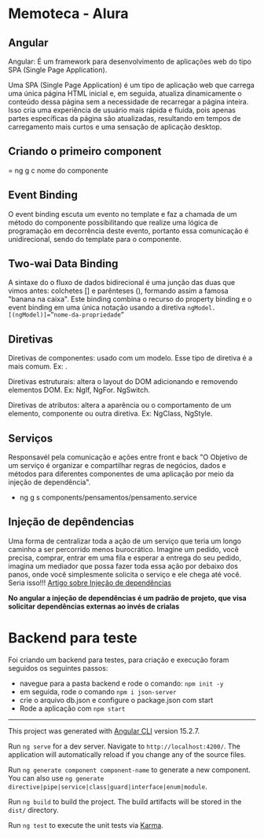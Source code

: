 # Memoteca - Alura

## Angular
Angular: É um framework para desenvolvimento de aplicações web do tipo SPA (Single Page Application).

Uma SPA (Single Page Application) é um tipo de aplicação web que carrega uma única página HTML inicial e, em seguida, atualiza dinamicamente o conteúdo dessa página sem a necessidade de recarregar a página inteira. Isso cria uma experiência de usuário mais rápida e fluida, pois apenas partes específicas da página são atualizadas, resultando em tempos de carregamento mais curtos e uma sensação de aplicação desktop.
## Criando o primeiro component
= ng g c nome do componente

## Event Binding
O event binding escuta um evento no template e faz a chamada de um método do componente possibilitando que realize uma lógica de programação em decorrência deste evento, portanto essa comunicação é unidirecional, sendo do template para o componente.

## Two-wai Data Binding
A sintaxe do o fluxo de dados bidirecional é uma junção das duas que vimos antes: colchetes [] e parênteses (), formando assim a famosa "banana na caixa".
Este binding combina o recurso do property binding e o event binding em uma única notação usando a diretiva 
`ngModel.[(ngModel)]=”nome-da-propriedade”`

## Diretivas
Diretivas de componentes: usado com um modelo. Esse tipo de diretiva é a mais comum.
Ex: <app-listarPensamentos>.

Diretivas estruturais: altera o layout do DOM adicionando e removendo elementos DOM.
Ex: NgIf, NgFor. NgSwitch.

Diretivas de atributos: altera a aparência ou o comportamento de um elemento, componente ou outra diretiva.
Ex: NgClass, NgStyle.

## Serviços
Responsavél pela comunicação e ações entre front e back
"O Objetivo de um serviço é organizar e compartilhar regras de negócios, dados e métodos para diferentes componentes de uma aplicação por meio da injeção de dependência".
- ng g s components/pensamentos/pensamento.service

## Injeção de depêndencias
Uma forma de centralizar toda a ação de um serviço que teria um longo caminho a ser percorrido menos burocrático.
Imagine um pedido, você precisa, comprar, entrar em uma fila e esperar a entrega do seu pedido, imagina um mediador que possa fazer toda essa ação por debaixo dos panos, onde você simplesmente solicita o serviço e ele chega até você. Seria isso!!!
[Artigo sobre Injeção de dependências](https://www.alura.com.br/artigos/services-injecao-dependencia-angular-o-que-sao-como-funcionam?_gl=1*scusct*_ga*MjA5MjUwOTAwMi4xNjc1NjI1MDY1*_ga_1EPWSW3PCS*MTY5NDI2MjY0Ny42My4xLjE2OTQyNjUzNjUuMC4wLjA.*_fplc*ZXdqVmU0NiUyQjlIOEFBWHh2WE40RDAlMkZYcCUyRllSTlVJaDdRMUF4WTBMSFRlTWRuS1hjVml0b29BZlM1eEpaUjNHdHhFVkJBN0dMUElLREdnNXYlMkJvcUdkbSUyQkhEdGJqJTJGUUpnc1VuR0slMkJnVSUyRkRBQkVlVDQxJTJGck5iSW9IVk53R0ZRJTNEJTNE#:~:text=Sim%2C%20%C3%A9%20s%C3%B3%20isso%20mesmo,declarado%20como%20atributo%20dessa%20classe)

**No angular a injeção de dependências é um padrão de projeto, que visa solicitar dependências externas ao invés de crialas**

# Backend para teste
Foi criando um backend para testes, para criação e execução foram seguidos os seguintes passos:
- navegue para a pasta backend e rode o comando: `npm init -y`
- em seguida, rode o comando `npm i json-server`
- crie o arquivo db.json e configure o package.json com start
- Rode a aplicação com `npm start`

---

This project was generated with [Angular CLI](https://github.com/angular/angular-cli) version 15.2.7.

Run `ng serve` for a dev server. Navigate to `http://localhost:4200/`. The application will automatically reload if you change any of the source files.

Run `ng generate component component-name` to generate a new component. You can also use `ng generate directive|pipe|service|class|guard|interface|enum|module`.

Run `ng build` to build the project. The build artifacts will be stored in the `dist/` directory.

Run `ng test` to execute the unit tests via [Karma](https://karma-runner.github.io).
